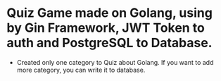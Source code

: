 # Quiz Game made on Golang, using by Gin Framework, JWT Token to auth and PostgreSQL to Database. 
* Created only one category to Quiz about Golang. If you want to add more category, you can write it to database. 
